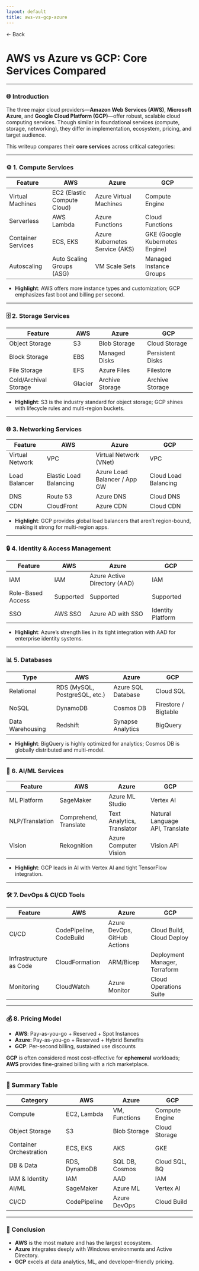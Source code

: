 ```yaml
---
layout: default
title: aws-vs-gcp-azure 
---
```


<a href="https://anish7600.github.io/technical-writeups" style="text-decoration: none;">← Back</a>


# AWS vs Azure vs GCP: Core Services Compared

---

### 🌐 Introduction

The three major cloud providers—**Amazon Web Services (AWS)**, **Microsoft Azure**, and **Google Cloud Platform (GCP)**—offer robust, scalable cloud computing services. Though similar in foundational services (compute, storage, networking), they differ in implementation, ecosystem, pricing, and target audience.

This writeup compares their **core services** across critical categories:

---

### ⚙️ 1. **Compute Services**

| Feature            | AWS                         | Azure                          | GCP                            |
| ------------------ | --------------------------- | ------------------------------ | ------------------------------ |
| Virtual Machines   | EC2 (Elastic Compute Cloud) | Azure Virtual Machines         | Compute Engine                 |
| Serverless         | AWS Lambda                  | Azure Functions                | Cloud Functions                |
| Container Services | ECS, EKS                    | Azure Kubernetes Service (AKS) | GKE (Google Kubernetes Engine) |
| Autoscaling        | Auto Scaling Groups (ASG)   | VM Scale Sets                  | Managed Instance Groups        |

* **Highlight**: AWS offers more instance types and customization; GCP emphasizes fast boot and billing per second.

---

### 🗄️ 2. **Storage Services**

| Feature               | AWS     | Azure           | GCP              |
| --------------------- | ------- | --------------- | ---------------- |
| Object Storage        | S3      | Blob Storage    | Cloud Storage    |
| Block Storage         | EBS     | Managed Disks   | Persistent Disks |
| File Storage          | EFS     | Azure Files     | Filestore        |
| Cold/Archival Storage | Glacier | Archive Storage | Archive Storage  |

* **Highlight**: S3 is the industry standard for object storage; GCP shines with lifecycle rules and multi-region buckets.

---

### 🌐 3. **Networking Services**

| Feature         | AWS                    | Azure                        | GCP                  |
| --------------- | ---------------------- | ---------------------------- | -------------------- |
| Virtual Network | VPC                    | Virtual Network (VNet)       | VPC                  |
| Load Balancer   | Elastic Load Balancing | Azure Load Balancer / App GW | Cloud Load Balancing |
| DNS             | Route 53               | Azure DNS                    | Cloud DNS            |
| CDN             | CloudFront             | Azure CDN                    | Cloud CDN            |

* **Highlight**: GCP provides global load balancers that aren’t region-bound, making it strong for multi-region apps.

---

### 🔒 4. **Identity & Access Management**

| Feature           | AWS       | Azure                        | GCP               |
| ----------------- | --------- | ---------------------------- | ----------------- |
| IAM               | IAM       | Azure Active Directory (AAD) | IAM               |
| Role-Based Access | Supported | Supported                    | Supported         |
| SSO               | AWS SSO   | Azure AD with SSO            | Identity Platform |

* **Highlight**: Azure’s strength lies in its tight integration with AAD for enterprise identity systems.

---

### 📊 5. **Databases**

| Type             | AWS                           | Azure              | GCP                  |
| ---------------- | ----------------------------- | ------------------ | -------------------- |
| Relational       | RDS (MySQL, PostgreSQL, etc.) | Azure SQL Database | Cloud SQL            |
| NoSQL            | DynamoDB                      | Cosmos DB          | Firestore / Bigtable |
| Data Warehousing | Redshift                      | Synapse Analytics  | BigQuery             |

* **Highlight**: BigQuery is highly optimized for analytics; Cosmos DB is globally distributed and multi-model.

---

### 🤖 6. **AI/ML Services**

| Feature         | AWS                   | Azure                      | GCP                             |
| --------------- | --------------------- | -------------------------- | ------------------------------- |
| ML Platform     | SageMaker             | Azure ML Studio            | Vertex AI                       |
| NLP/Translation | Comprehend, Translate | Text Analytics, Translator | Natural Language API, Translate |
| Vision          | Rekognition           | Azure Computer Vision      | Vision API                      |

* **Highlight**: GCP leads in AI with Vertex AI and tight TensorFlow integration.

---

### 🛠️ 7. **DevOps & CI/CD Tools**

| Feature                | AWS                     | Azure                        | GCP                           |
| ---------------------- | ----------------------- | ---------------------------- | ----------------------------- |
| CI/CD                  | CodePipeline, CodeBuild | Azure DevOps, GitHub Actions | Cloud Build, Cloud Deploy     |
| Infrastructure as Code | CloudFormation          | ARM/Bicep                    | Deployment Manager, Terraform |
| Monitoring             | CloudWatch              | Azure Monitor                | Cloud Operations Suite        |

---

### 💰 8. **Pricing Model**

* **AWS**: Pay-as-you-go + Reserved + Spot Instances
* **Azure**: Pay-as-you-go + Reserved + Hybrid Benefits
* **GCP**: Per-second billing, sustained use discounts

**GCP** is often considered most cost-effective for **ephemeral** workloads; **AWS** provides fine-grained billing with a rich marketplace.

---

### 🔁 Summary Table

| Category                | AWS           | Azure          | GCP            |
| ----------------------- | ------------- | -------------- | -------------- |
| Compute                 | EC2, Lambda   | VM, Functions  | Compute Engine |
| Object Storage          | S3            | Blob Storage   | Cloud Storage  |
| Container Orchestration | ECS, EKS      | AKS            | GKE            |
| DB & Data               | RDS, DynamoDB | SQL DB, Cosmos | Cloud SQL, BQ  |
| IAM & Identity          | IAM           | AAD            | IAM            |
| AI/ML                   | SageMaker     | Azure ML       | Vertex AI      |
| CI/CD                   | CodePipeline  | Azure DevOps   | Cloud Build    |

---

### 📌 Conclusion

* **AWS** is the most mature and has the largest ecosystem.
* **Azure** integrates deeply with Windows environments and Active Directory.
* **GCP** excels at data analytics, ML, and developer-friendly pricing.
